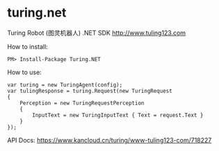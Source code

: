# turing.net
Turing Robot (图灵机器人) .NET SDK http://www.tuling123.com

How to install:

```
PM> Install-Package Turing.NET
```
How to use:
```
var turing = new TuringAgent(config);
var tulingResponse = turing.Request(new TuringRequest
{
	Perception = new TuringRequestPerception
	{
		InputText = new TuringInputText { Text = request.Text }
	}
});
```

API Docs: https://www.kancloud.cn/turing/www-tuling123-com/718227
